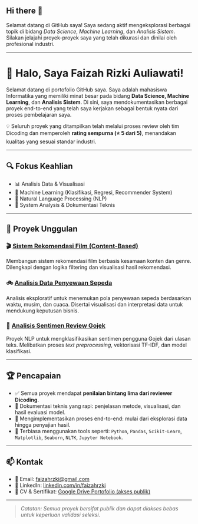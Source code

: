 ## Hi there 👋

Selamat datang di GitHub saya! Saya sedang aktif mengeksplorasi berbagai topik di bidang *Data Science*, *Machine Learning*, dan *Analisis Sistem*. Silakan jelajahi proyek-proyek saya yang telah dikurasi dan dinilai oleh profesional industri.

---

# 👋 Halo, Saya Faizah Rizki Auliawati!

Selamat datang di portofolio GitHub saya. Saya adalah mahasiswa Informatika yang memiliki minat besar pada bidang **Data Science, Machine Learning**, dan **Analisis Sistem**. Di sini, saya mendokumentasikan berbagai proyek end-to-end yang telah saya kerjakan sebagai bentuk nyata dari proses pembelajaran saya.

💡 Seluruh proyek yang ditampilkan telah melalui proses review oleh tim Dicoding dan memperoleh **rating sempurna (⭐ 5 dari 5)**, menandakan kualitas yang sesuai standar industri.

---

## 🔍 Fokus Keahlian

- 📊 Analisis Data & Visualisasi
- 🧠 Machine Learning (Klasifikasi, Regresi, Recommender System)
- 💬 Natural Language Processing (NLP)
- 🧩 System Analysis & Dokumentasi Teknis

---

## 📌 Proyek Unggulan

### 🎬 [Sistem Rekomendasi Film (Content-Based)](https://github.com/faizah-ra/sistem-rekomendasi-film)
Membangun sistem rekomendasi film berbasis kesamaan konten dan genre. Dilengkapi dengan logika filtering dan visualisasi hasil rekomendasi.

### 🚲 [Analisis Data Penyewaan Sepeda](https://github.com/faizah-ra/data-analytics-bike-sharing)
Analisis eksploratif untuk menemukan pola penyewaan sepeda berdasarkan waktu, musim, dan cuaca. Disertai visualisasi dan interpretasi data untuk mendukung keputusan bisnis.

### 💬 [Analisis Sentimen Review Gojek](https://github.com/faizah-ra/analisis-sentimen-gojek)
Proyek NLP untuk mengklasifikasikan sentimen pengguna Gojek dari ulasan teks. Melibatkan proses *text preprocessing*, vektorisasi TF-IDF, dan model klasifikasi.

---

## 🏆 Pencapaian

- ✅ Semua proyek mendapat **penilaian bintang lima dari reviewer Dicoding**.
- 📄 Dokumentasi teknis yang rapi: penjelasan metode, visualisasi, dan hasil evaluasi model.
- 🔁 Mengimplementasikan proses end-to-end: mulai dari eksplorasi data hingga penyajian hasil.
- 🔧 Terbiasa menggunakan tools seperti: `Python`, `Pandas`, `Scikit-Learn`, `Matplotlib`, `Seaborn`, `NLTK`, `Jupyter Notebook`.

---

## 📫 Kontak

- 📧 Email: faizahrzki@gmail.com  
- 💼 LinkedIn: [linkedin.com/in/faizahrzki](https://linkedin.com/in/faizahrzki)  
- 📁 CV & Sertifikat: [Google Drive Portofolio (akses publik)](https://drive.google.com/...)

---

> *Catatan: Semua proyek bersifat publik dan dapat diakses bebas untuk keperluan validasi seleksi.*
